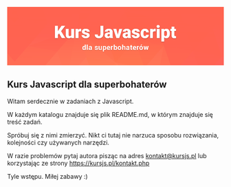 ![](./kursjs.png)

## Kurs Javascript dla superbohaterów

Witam serdecznie w zadaniach z Javascript.

W każdym katalogu znajduje się plik README.md, w którym znajduje się treść zadań.

Spróbuj się z nimi zmierzyć. Nikt ci tutaj nie narzuca sposobu rozwiązania, kolejności czy używanych narzędzi.

W razie problemów pytaj autora pisząc na adres [kontakt@kursjs.pl](mailto:kontakt@kursjs.pl) lub korzystając ze strony https://kursjs.pl/kontakt.php

Tyle wstępu. Miłej zabawy :)

